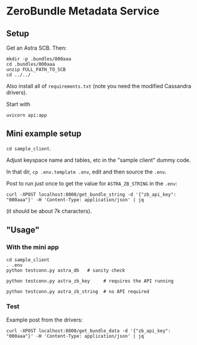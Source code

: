 # ZeroBundle Metadata Service

## Setup

Get an Astra SCB. Then:

```
mkdir -p .bundles/000aaa
cd .bundles/000aaa
unzip FULL_PATH_TO_SCB
cd ../../
```

Also install all of `requirements.txt` (note  you need the modified Cassandra drivers).

Start with

```
uvicorn api:app
```

## Mini example setup

`cd sample_client`.

Adjust keyspace name and tables, etc in the "sample client" dummy code.

In that dir, `cp .env.template .env`, edit and then source the `.env`.

Post to run just once to get the value for `ASTRA_ZB_STRING` in the `.env`:

```
curl -XPOST localhost:8000/get_bundle_string -d '{"zb_api_key": "000aaa"}' -H 'Content-Type: application/json' | jq
```

(it should be about 7k characters).

## "Usage"

### With the mini app

```
cd sample_client
. .env
python testconn.py astra_db   # sanity check

python testconn.py astra_zb_key     # requires the API running

python testconn.py astra_zb_string  # no API required
```

### Test

Example post from the drivers:

```
curl -XPOST localhost:8000/get_bundle_data -d '{"zb_api_key": "000aaa"}' -H 'Content-Type: application/json' | jq
```
